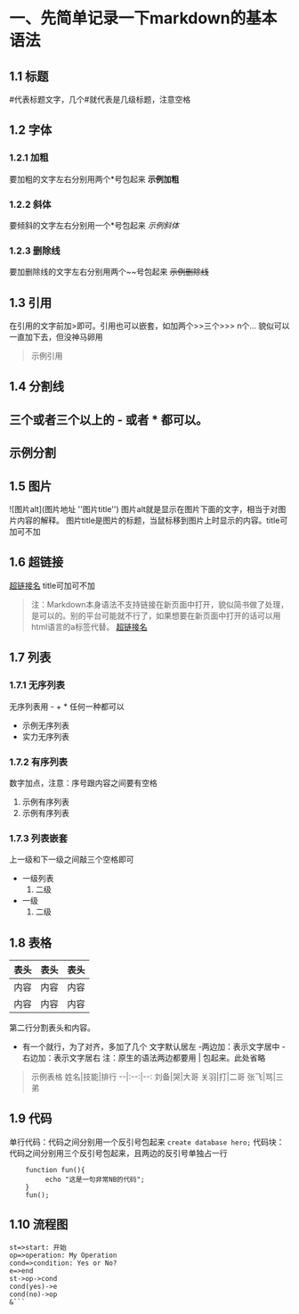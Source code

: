 # 一、先简单记录一下markdown的基本语法
## 1.1 标题
#代表标题文字，几个#就代表是几级标题，注意空格

## 1.2 字体
### 1.2.1 加粗
要加粗的文字左右分别用两个*号包起来
 **示例加粗**
### 1.2.2 斜体
要倾斜的文字左右分别用一个*号包起来
 *示例斜体*
### 1.2.3 删除线
要加删除线的文字左右分别用两个~~号包起来
 ~~示例删除线~~

## 1.3 引用
在引用的文字前加>即可。引用也可以嵌套，如加两个>>三个>>>
n个...
貌似可以一直加下去，但没神马卵用
 >示例引用

## 1.4 分割线
三个或者三个以上的 - 或者 * 都可以。
---
示例分割
---

## 1.5 图片
![图片alt](图片地址 ''图片title'')
图片alt就是显示在图片下面的文字，相当于对图片内容的解释。
图片title是图片的标题，当鼠标移到图片上时显示的内容。title可加可不加

## 1.6 超链接
[超链接名](超链接地址 "超链接title")
title可加可不加
>注：Markdown本身语法不支持链接在新页面中打开，貌似简书做了处理，是可以的。别的平台可能就不行了，如果想要在新页面中打开的话可以用html语言的a标签代替。
<a href="超链接地址" target="_blank">超链接名</a>

## 1.7 列表
### 1.7.1 无序列表
无序列表用 - + * 任何一种都可以
+ 示例无序列表
+ 实力无序列表
### 1.7.2 有序列表
数字加点，注意：序号跟内容之间要有空格
1. 示例有序列表
2. 示例有序列表
### 1.7.3 列表嵌套
上一级和下一级之间敲三个空格即可
+ 一级列表
   1. 二级
+ 一级
   1. 二级

## 1.8 表格
表头|表头|表头
---|:--:|---:
内容|内容|内容
内容|内容|内容

第二行分割表头和内容。
- 有一个就行，为了对齐，多加了几个
文字默认居左
-两边加：表示文字居中
-右边加：表示文字居右
注：原生的语法两边都要用 | 包起来。此处省略
>示例表格
姓名|技能|排行
--|:--:|--:
刘备|哭|大哥
关羽|打|二哥
张飞|骂|三弟

## 1.9 代码
单行代码：代码之间分别用一个反引号包起来
`create database hero;`
代码块：代码之间分别用三个反引号包起来，且两边的反引号单独占一行
```
    function fun(){
         echo "这是一句非常NB的代码";
    }
    fun();
```

## 1.10 流程图
```flow
st=>start: 开始
op=>operation: My Operation
cond=>condition: Yes or No?
e=>end
st->op->cond
cond(yes)->e
cond(no)->op
&```


